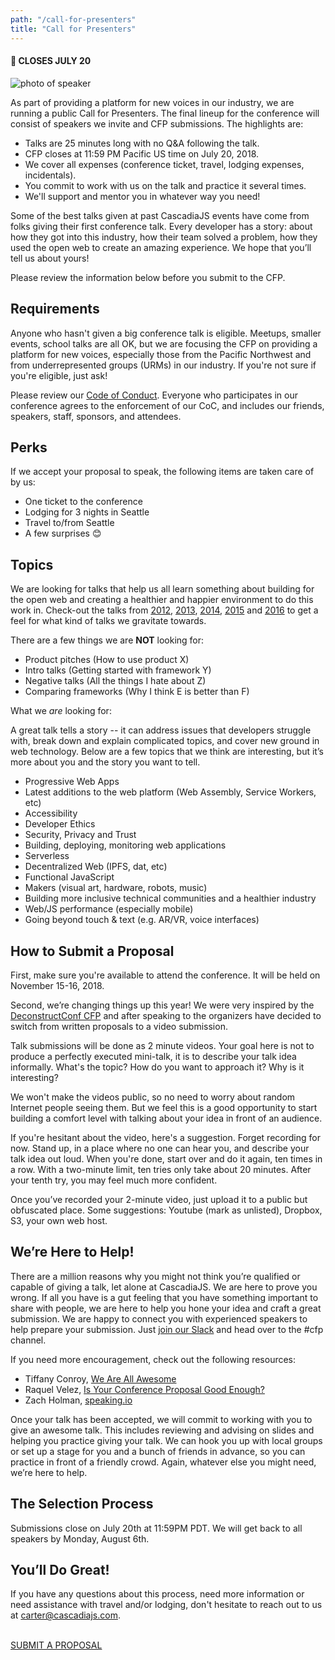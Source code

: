 ```yaml
---
path: "/call-for-presenters"
title: "Call for Presenters"
---
```

#### 📅 CLOSES JULY 20

![photo of speaker](/cjs2012-speak.jpg)

As part of providing a platform for new voices in our industry, we are running a public Call for Presenters. The final lineup for the conference will consist of speakers we invite and CFP submissions. The highlights are:

* Talks are 25 minutes long with no Q&A following the talk.
* CFP closes at 11:59 PM Pacific US time on July 20, 2018.
* We cover all expenses (conference ticket, travel, lodging expenses, incidentals).
* You commit to work with us on the talk and practice it several times.
* We'll support and mentor you in whatever way you need!

Some of the best talks given at past CascadiaJS events have come from folks giving their first conference talk. Every developer has a story: about how they got into this industry, how their team solved a problem, how they used the open web to create an amazing experience. We hope that you’ll tell us about yours! 

Please review the information below before you submit to the CFP.

## Requirements

Anyone who hasn't given a big conference talk is eligible. Meetups, smaller events, school talks are all OK, but we are focusing the CFP on providing a platform for new voices, especially those from the Pacific Northwest and from underrepresented groups (URMs) in our industry. If you're not sure if you're eligible, just ask!

Please review our [Code of Conduct](https://github.com/cascadiajs/2018.cascadiajs.com/blob/master/code-of-conduct.md). Everyone who participates in our conference agrees to the enforcement of our CoC, and includes our friends, speakers, staff, sponsors, and attendees.

## Perks

If we accept your proposal to speak, the following items are taken care of by us:

* One ticket to the conference
* Lodging for 3 nights in Seattle
* Travel to/from Seattle
* A few surprises 😊

## Topics

We are looking for talks that help us all learn something about building for the open web and creating a healthier and happier environment to do this work in. Check-out the talks from [2012](https://www.youtube.com/watch?v=y0VFbYJlPHw&list=PLLiioAbFTbKMtmUbLWDzpUzayRLC5s2NZ), [2013](https://www.youtube.com/watch?v=mb1BaxfIAoU&list=PLLiioAbFTbKP9CxF9Fu4_NQteU_v9wkA3), [2014](https://www.youtube.com/watch?v=ynmLwV4z8fA&list=PLLiioAbFTbKMoXtKtyj_3eCfzD-eT05gl), [2015](https://www.youtube.com/watch?v=jWDZP8twWDg&list=PLLiioAbFTbKNpjG_yNpNfhAmQ9KsxFzX7) and [2016](https://www.youtube.com/watch?v=PTWLViHkwf4&list=PLLiioAbFTbKNKyP1m4dmW_xu9byJOPMHe) to get a feel for what kind of talks we gravitate towards. 

There are a few things we are **NOT** looking for:

* Product pitches (How to use product X)
* Intro talks (Getting started with framework Y)
* Negative talks (All the things I hate about Z)
* Comparing frameworks (Why I think E is better than F)

What we *are* looking for:

A great talk tells a story -- it can address issues that developers struggle with, break down and explain complicated topics, and cover new ground in web technology. Below are a few topics that we think are interesting, but it’s more about you and the story you want to tell.

* Progressive Web Apps
* Latest additions to the web platform (Web Assembly, Service Workers, etc)
* Accessibility
* Developer Ethics
* Security, Privacy and Trust
* Building, deploying, monitoring web applications
* Serverless
* Decentralized Web (IPFS, dat, etc)
* Functional JavaScript
* Makers (visual art, hardware, robots, music)
* Building more inclusive technical communities and a healthier industry
* Web/JS performance (especially mobile)
* Going beyond touch & text (e.g. AR/VR, voice interfaces)

## How to Submit a Proposal

First, make sure you're available to attend the conference. It will be held on November 15-16, 2018.

Second, we’re changing things up this year! We were very inspired by the [DeconstructConf CFP](https://www.deconstructconf.com/speak) and after speaking to the organizers have decided to switch from written proposals to a video submission. 

Talk submissions will be done as 2 minute videos. Your goal here is not to produce a perfectly executed mini-talk, it is to describe your talk idea informally. What's the topic? How do you want to approach it? Why is it interesting? 

We won't make the videos public, so no need to worry about random Internet people seeing them. But we feel this is a good opportunity to start building a comfort level with talking about your idea in front of an audience.

If you're hesitant about the video, here's a suggestion. Forget recording for now. Stand up, in a place where no one can hear you, and describe your talk idea out loud. When you're done, start over and do it again, ten times in a row. With a two-minute limit, ten tries only take about 20 minutes. After your tenth try, you may feel much more confident. 

Once you’ve recorded your 2-minute video, just upload it to a public but obfuscated place. Some suggestions: Youtube (mark as unlisted), Dropbox, S3, your own web host. 

## We’re Here to Help!

There are a million reasons why you might not think you’re qualified or capable of giving a talk, let alone at CascadiaJS. We are here to prove you wrong. If all you have is a gut feeling that you have something important to share with people, we are here to help you hone your idea and craft a great submission. We are happy to connect you with experienced speakers to help prepare your submission. Just [join our Slack](https://join.slack.com/t/cascadiajs/shared_invite/enQtMzcyMjkzMDk0NjQwLTc3YmJiMTk0NTZjNDBjMzg2YTMxNDA4Njk3YTgyZWY0MGM4NjVhZTI0YTUzYTRmYzRlNThhNTIxOGNkMDU1ZGU) and head over to the #cfp channel. 

If you need more encouragement, check out the following resources:

* Tiffany Conroy, [We Are All Awesome](http://weareallaweso.me/)
* Raquel Velez, [Is Your Conference Proposal Good Enough?](http://rckbt.me/2014/01/conference-proposals/)
* Zach Holman, [speaking.io](http://speaking.io/plan/writing-a-cfp/)

Once your talk has been accepted, we will commit to working with you to give an awesome talk. This includes reviewing and advising on slides and helping you practice giving your talk. We can hook you up with local groups or set up a stage for you and a bunch of friends in advance, so you can practice in front of a friendly crowd. Again, whatever else you might need, we’re here to help.

## The Selection Process

Submissions close on July 20th at 11:59PM PDT. We will get back to all speakers by Monday, August 6th. 

## You’ll Do Great!

If you have any questions about this process, need more information or need assistance with travel and/or lodging, don't hesitate to reach out to us at carter@cascadiajs.com.


<p id="cta"><br/><a href="/submit-talk-proposal">SUBMIT A PROPOSAL</a></p>
